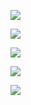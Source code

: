 [//]: # (st-vue.github.io)
<a href="https://app.fossa.com/projects/git%2Bgithub.com%2Fwo1261931780%2Fst-vue.github.io?ref=badge_large" alt="FOSSA Status"><img src="https://app.fossa.com/api/projects/git%2Bgithub.com%2Fwo1261931780%2Fst-vue.github.io.svg?type=large"/></a>

[//]: # (st-ssm.github.io)
<a href="https://app.fossa.com/projects/git%2Bgithub.com%2Fwo1261931780%2Fst-ssm.github.io?ref=badge_large" alt="FOSSA Status"><img src="https://app.fossa.com/api/projects/git%2Bgithub.com%2Fwo1261931780%2Fst-ssm.github.io.svg?type=large"/></a>

[//]: # (vue-admin-self)
<a href="https://app.fossa.com/projects/git%2Bgithub.com%2Fwo1261931780%2Fvue-admin-self?ref=badge_large" alt="FOSSA Status"><img src="https://app.fossa.com/api/projects/git%2Bgithub.com%2Fwo1261931780%2Fvue-admin-self.svg?type=large"/></a>

[//]: # (st-java.github.io)
<a href="https://app.fossa.com/projects/git%2Bgithub.com%2Fwo1261931780%2Fst-java.github.io?ref=badge_large" alt="FOSSA Status"><img src="https://app.fossa.com/api/projects/git%2Bgithub.com%2Fwo1261931780%2Fst-java.github.io.svg?type=large"/></a>

[//]: # (st-leetcode.github.io)
<a href="https://app.fossa.com/projects/git%2Bgithub.com%2Fwo1261931780%2Fst-leetcode.github.io?ref=badge_large" alt="FOSSA Status"><img src="https://app.fossa.com/api/projects/git%2Bgithub.com%2Fwo1261931780%2Fst-leetcode.github.io.svg?type=large"/></a>








